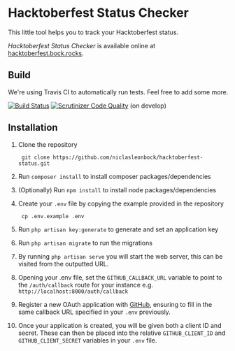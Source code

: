 # Hacktoberfest Status Checker

This little tool helps you to track your Hacktoberfest status. 

*Hacktoberfest Status Checker* is available online at [hacktoberfest.bock.rocks](https://hacktoberfest.bock.rocks/).

## Build
We're using Travis CI to automatically run tests. Feel free to add some more. 

[![Build Status](https://travis-ci.org/niclasleonbock/hacktoberfest-status.svg?branch=develop)](https://travis-ci.org/niclasleonbock/hacktoberfest-status)
[![Scrutinizer Code Quality](https://scrutinizer-ci.com/g/niclasleonbock/hacktoberfest-status/badges/quality-score.png?b=develop)](https://scrutinizer-ci.com/g/niclasleonbock/hacktoberfest-status/?branch=develop) (on develop)

## Installation

1. Clone the repository 

        git clone https://github.com/niclasleonbock/hacktoberfest-status.git
2. Run `composer install` to install composer packages/dependencies 
3. (Optionally) Run `npm install` to install node packages/dependencies
4. Create your `.env` file by copying the example provided in the repository 
        
        cp .env.example .env
5. Run `php artisan key:generate` to generate and set an application key
6. Run `php artisan migrate` to run the migrations
7. By running `php artisan serve` you will start the web server, this can be visited from the outputted URL.
8. Opening your .env file, set the `GITHUB_CALLBACK_URL` variable to point to the `/auth/callback` route for your instance e.g. `http://localhost:8000/auth/callback`
9. Register a new OAuth application with [GitHub](https://github.com/settings/applications/new), ensuring to fill in the same callback URL specified in your `.env` previously.
10. Once your application is created, you will be given both a client ID and secret.  These can then be placed into the relative `GITHUB_CLIENT_ID` and `GITHUB_CLIENT_SECRET` variables in your `.env` file.


